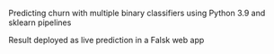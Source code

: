 Predicting churn with multiple binary classifiers using Python 3.9 and sklearn pipelines 

Result deployed as live prediction in a Falsk web app
